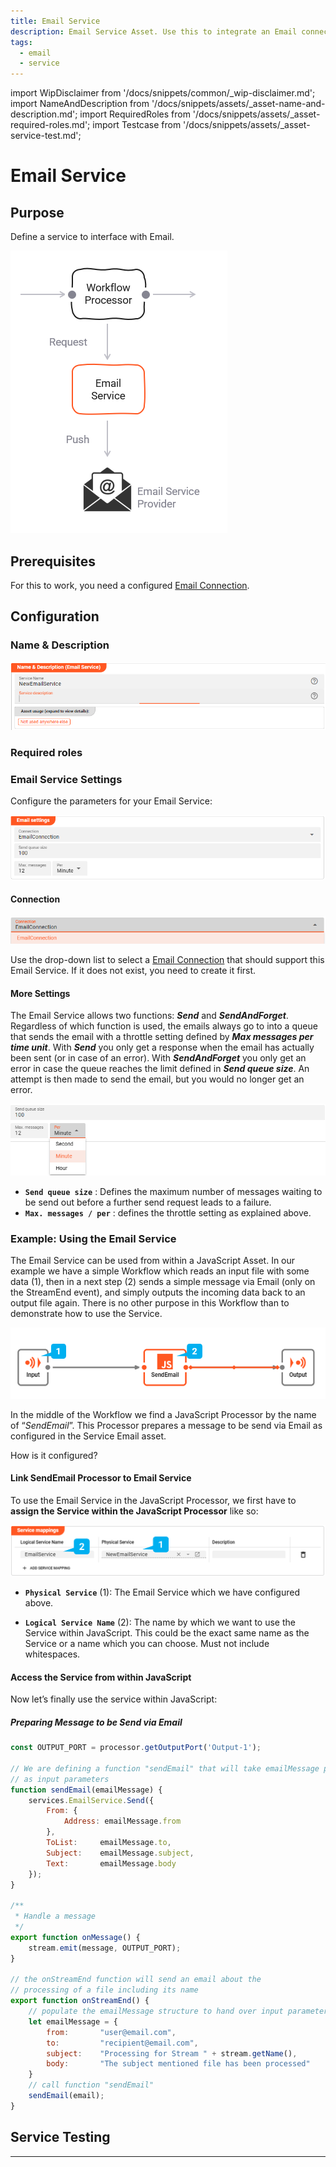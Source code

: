 ```yaml
---
title: Email Service
description: Email Service Asset. Use this to integrate an Email connection.
tags:
  - email
  - service
---
```


import WipDisclaimer from '/docs/snippets/common/_wip-disclaimer.md';
import NameAndDescription from '/docs/snippets/assets/_asset-name-and-description.md';
import RequiredRoles from '/docs/snippets/assets/_asset-required-roles.md';
import Testcase from '/docs/snippets/assets/_asset-service-test.md';

# Email Service

## Purpose

Define a service to interface with Email.

![](./.asset-service-email_images/1714402736038.png "Asset Dependency Graph (Service Email)")

## Prerequisites

For this to work, you need a configured [Email Connection](/docs/assets/connections/asset-connection-email).

## Configuration

### Name & Description

![Teams Email NameAndDescription](./.asset-service-email_images/1714390902726.png "Teams Email NameAndDescription")

<NameAndDescription></NameAndDescription>

### Required roles

<RequiredRoles></RequiredRoles>

### Email Service Settings

Configure the parameters for your Email Service:

![Email Service Settings](./.asset-service-email_images/1714394040643.png "Email Service Settings")

#### Connection

![Email Connection drop-down list](./.asset-service-email_images/1714391942849.png "Email Connection drop-down list")

Use the drop-down list to select a [Email Connection](/docs/assets/connections/asset-connection-email) that should
support this Email Service. If it does not exist, you need to create it first.

#### More Settings

The Email Service allows two functions: _**Send**_ and _**SendAndForget**_. 
Regardless of which function is used, the emails always go to into a queue that sends the email 
with a throttle setting defined by _**Max messages per time unit**_. With _**Send**_ you only get a response 
when the email has actually been sent (or in case of an error). With _**SendAndForget**_ you only get an error 
in case the queue reaches the limit defined in _**Send queue size**_. 
An attempt is then made to send the email, but you would no longer get an error.


![Email Service More Settings](./.asset-service-email_images/1714394372242.png "Email Service More Settings")

* **`Send queue size`** : Defines the maximum number of messages waiting to be send out before a further send request leads to a failure.
* **`Max. messages / per`** : defines the throttle setting as explained above.

### Example: Using the Email Service

The Email Service can be used from within a JavaScript Asset. In our example we have a simple Workflow which reads an
input file with some data (1), then in a next step (2) sends a simple message via Email (only on the StreamEnd event), and
simply outputs the incoming data back to an output file again. There is no other purpose in this Workflow than to demonstrate how to use the
Service.

![Example Workflow (Service Email)](./.asset-service-email_images/1714395407068.png "[Example Workflow (Service Email)")


In the middle of the Workflow we find a JavaScript Processor by the name of “_SendEmail_”. This Processor prepares
a message to be send via Email as configured in the Service Email asset.

How is it configured?

#### Link SendEmail Processor to Email Service

To use the Email Service in the JavaScript Processor, we first have to **assign the Service within the JavaScript
Processor** like so:

![Link Service to JavaScript Asset (Service Email)](./.asset-service-email_images/1714399931756.png "Link Service to JavaScript Asset (Service Email)")

* **`Physical Service`** (1): The Email Service which we have configured above.

* **`Logical Service Name`** (2): The name by which we want to use the Service within JavaScript. This could be the
  exact same name as the Service or a name which you can choose. Must not include whitespaces.

#### Access the Service from within JavaScript

Now let’s finally use the service within JavaScript:

##### Preparing Message to be Send via Email

```javascript
const OUTPUT_PORT = processor.getOutputPort('Output-1');

// We are defining a function "sendEmail" that will take emailMessage parameters 
// as input parameters
function sendEmail(emailMessage) {
    services.EmailService.Send({
        From: {
            Address: emailMessage.from
        },
        ToList:     emailMessage.to,
        Subject:    emailMessage.subject,
        Text:       emailMessage.body
    });  
}

/**
 * Handle a message
 */
export function onMessage() {
    stream.emit(message, OUTPUT_PORT);
}

// the onStreamEnd function will send an email about the  
// processing of a file including its name
export function onStreamEnd() {
    // populate the emailMessage structure to hand over input parameters for "sendEmail" function
    let emailMessage = {
        from:       "user@email.com",
        to:         "recipient@email.com",
        subject:    "Processing for Stream " + stream.getName(),
        body:       "The subject mentioned file has been processed"
    }
    // call function "sendEmail"
    sendEmail(email);
}
```

## Service Testing

<Testcase></Testcase>

---

<WipDisclaimer></WipDisclaimer>

